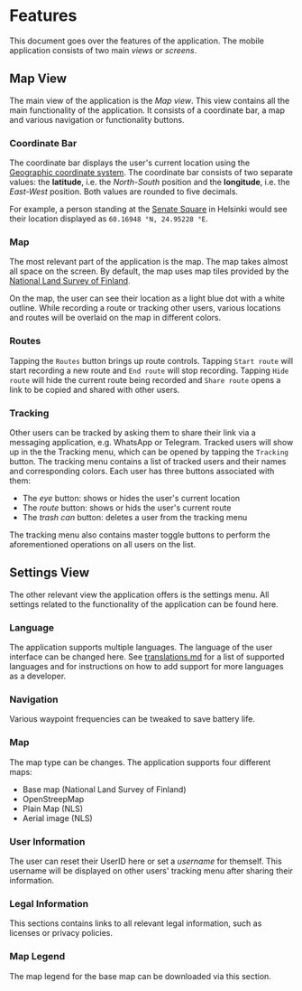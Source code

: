 # Features

This document goes over the features of the application. The mobile application consists of two main *views* or *screens*.

## Map View

The main view of the application is the *Map view*. This view contains all the main functionality of the application. It consists of a coordinate bar, a map and various navigation or functionality buttons.

### Coordinate Bar

The coordinate bar displays the user's current location using the [Geographic coordinate system](https://en.wikipedia.org/wiki/Geographic_coordinate_system). The coordinate bar consists of two separate values: the **latitude**, i.e. the *North-South* position and the **longitude**, i.e. the *East-West* position. Both values are rounded to five decimals.

For example, a person standing at the [Senate Square](https://en.wikipedia.org/wiki/Senate_Square,_Helsinki) in Helsinki would see their location displayed as `60.16948 °N, 24.95228 °E`.

### Map

The most relevant part of the application is the map. The map takes almost all space on the screen. By default, the map uses map tiles provided by the [National Land Survey of Finland](https://www.maanmittauslaitos.fi/en).

On the map, the user can see their location as a light blue dot with a white outline. While recording a route or tracking other users, various locations and routes will be overlaid on the map in different colors.

### Routes

Tapping the `Routes` button brings up route controls. Tapping `Start route` will start recording a new route and `End route` will stop recording. Tapping `Hide route` will hide the current route being recorded and `Share route` opens a link to be copied and shared with other users.

### Tracking

Other users can be tracked by asking them to share their link via a messaging application, e.g. WhatsApp or Telegram. Tracked users will show up in the the Tracking menu, which can be opened by tapping the `Tracking` button. The tracking menu contains a list of tracked users and their names and corresponding colors. Each user has three buttons associated with them:

- The *eye* button: shows or hides the user's current location
- The *route* button: shows or hids the user's current route
- The *trash can* button: deletes a user from the tracking menu

The tracking menu also contains master toggle buttons to perform the aforementioned operations on all users on the list.

## Settings View

The other relevant view the application offers is the settings menu. All settings related to the functionality of the application can be found here.

### Language

The application supports multiple languages. The language of the user interface can be changed here. See [translations.md](./translations.md) for a list of supported languages and for instructions on how to add support for more languages as a developer.

### Navigation

Various waypoint frequencies can be tweaked to save battery life.

### Map

The map type can be changes. The application supports four different maps:
- Base map (National Land Survey of Finland)
- OpenStreepMap
- Plain Map (NLS)
- Aerial image (NLS)

### User Information

The user can reset their UserID here or set a *username* for themself. This username will be displayed on other users' tracking menu after sharing their information.

### Legal Information

This sections contains links to all relevant legal information, such as licenses or privacy policies.

### Map Legend

The map legend for the base map can be downloaded via this section.
